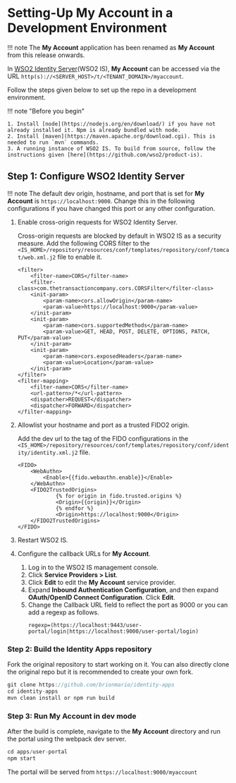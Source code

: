 # Setting-Up My Account in a Development Environment

!!! note 
    The **My Account** application has been renamed as **My Account** from this release onwards.

In [WSO2 Identity Server](https://wso2.com/identity-and-access-management/)(WSO2 IS), **My Account** can be accessed via the URL `http(s)://<SERVER_HOST>/t/<TENANT_DOMAIN>/myaccount`. 

Follow the steps given below to set up the repo in a development environment.

!!! note "Before you begin"

    1. Install [node](https://nodejs.org/en/download/) if you have not already installed it. Npm is already bundled with node.
    2. Install [maven](https://maven.apache.org/download.cgi). This is needed to run `mvn` commands.
    3. A running instance of WSO2 IS. To build from source, follow the instructions given [here](https://github.com/wso2/product-is).


## Step 1: Configure WSO2 Identity Server

!!! note
    The default dev origin, hostname, and port that is set for **My Account** is `https://localhost:9000`.
    Change this in the following configurations if you have changed this port or any other configuration.


1.  Enable cross-origin requests for WSO2 Identity Server.

    Cross-origin requests are blocked by default in WSO2 IS as a security measure. Add the following CORS filter to
    the `<IS_HOME>/repository/resources/conf/templates/repository/conf/tomcat/web.xml.j2` file to enable it.
    
    ```
    <filter>
        <filter-name>CORS</filter-name>
        <filter-class>com.thetransactioncompany.cors.CORSFilter</filter-class>
        <init-param>
            <param-name>cors.allowOrigin</param-name>
            <param-value>https://localhost:9000</param-value>
        </init-param>
        <init-param>
            <param-name>cors.supportedMethods</param-name>
            <param-value>GET, HEAD, POST, DELETE, OPTIONS, PATCH, PUT</param-value>
        </init-param>
        <init-param>
            <param-name>cors.exposedHeaders</param-name>
            <param-value>Location</param-value>
        </init-param>
    </filter>
    <filter-mapping>
        <filter-name>CORS</filter-name>
        <url-pattern>/*</url-pattern>
        <dispatcher>REQUEST</dispatcher>
        <dispatcher>FORWARD</dispatcher>
    </filter-mapping>
    ```

2.  Allowlist your hostname and port as a trusted FIDO2 origin.

    Add the dev url to the <Origin> tag of the FIDO configurations in the
    `<IS_HOME>/repository/resources/conf/templates/repository/conf/identity/identity.xml.j2` file.
    
    ```
    <FIDO>
        <WebAuthn>
            <Enable>{{fido.webauthn.enable}}</Enable>
        </WebAuthn>
        <FIDO2TrustedOrigins>
                {% for origin in fido.trusted.origins %}
                <Origin>{{origin}}</Origin>
                {% endfor %}
                <Origin>https://localhost:9000</Origin>
        </FIDO2TrustedOrigins>
    </FIDO>
    ```

3.  Restart WSO2 IS.

4.  Configure the callback URLs for **My Account**.

    1.  Log in to the WSO2 IS management console.
    2.  Click **Service Providers > List**.
    3.  Click **Edit** to edit the **My Account** service provider.
    4.  Expand **Inbound Authentication Configuration**, and then expand **OAuth/OpenID Connect Configuration**. Click **Edit**.
    5.  Change the Callback URL field to reflect the port as 9000 or you can add a regexp as follows.
        ```
        regexp=(https://localhost:9443/user-portal/login|https://localhost:9000/user-portal/login)
        ```

### Step 2: Build the Identity Apps repository

Fork the original repository to start working on it. You can also directly clone the original repo but it is
recommended to create your own fork.

```java
git clone https://github.com/brionmario/identity-apps
cd identity-apps
mvn clean install or npm run build
```

### Step 3: Run My Account in dev mode

After the build is complete, navigate to the **My Account** directory and run the portal using the webpack dev server.
```java
cd apps/user-portal
npm start
```

The portal will be served from `https://localhost:9000/myaccount`